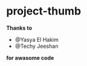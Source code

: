 # project-thumb
<b>Thanks to </b>
<ul>
  <li>@Yasya El Hakim</li>
  <li>@Techy Jeeshan</li>
</ul>
  <b>for awasome code</b>
